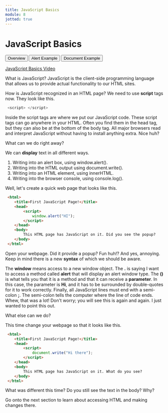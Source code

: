 ```yaml
---
title: JavaScript Basics
module: 8
jotted: true
---
```


# JavaScript Basics

<div class="tab">
  <button class="tablinks active" onclick="openTab(event, 'Overview')">Overview</button>
   <button class="tablinks" onclick="openTab(event, 'HTML')">Alert Example</button>
   <button class="tablinks" onclick="openTab(event, 'Document')">Document Example</button>
    
</div>

<!-- Tab content -->
<div id="Overview" class="tabcontent" style="display:block">
<!-- video -->
<p><a href="//www.youtube.com/embed/Gf_fmLtMiI4" data-lity>JavaScript Basics Video</a></p>

<p>What is JavaScript? JavaScript is the client-side programming language that allows us to provide actual functionality to our HTML sites.</p>

<p>How is JavaScript recognized in an HTML page? We need to use <b>script</b> tags now. They look like this.</p>

<div class="tabhtml" markdown="1">

```js
 <script> </script>
```

</div>

<p>Inside the script tags are where we put our JavaScript code. These script tags can go anywhere in your HTML. Often you find them in the head tag, but they can also be at the bottom of the body tag. All major browsers read and interpret JavaScript without having to install anything extra. Nice huh?</p>

<p>What can we do right away?</p>

<p>We can <b>display</b> text in all different ways.</p>

<ol>
<li>Writing into an alert box, using window.alert().</li>
<li>Writing into the HTML output using document.write().</li>
<li>Writing into an HTML element, using innerHTML.</li>
<li>Writing into the browser console, using console.log().</li>
</ol>

</div>

<div id="HTML" class="tabcontent">

<p>Well, let's create a quick web page that looks like this.</p>

<div class="tabhtml" markdown="1">

```html
 <html>
    <title>First JavaScript Page!</title>
    <head>
        <script>
            window.alert("HI");
        </script>
    </head>
    <body>
        This HTML page has JavaScript on it. Did you see the popup?
    </body>
 </html>
```

</div>

<p>Open your webpage. Did it provide a popup? Fun huh!? And yes, annoying. Keep in mind there is a new <b>syntax</b> of which we should be aware.</p>

<p>The <b>window</b> means access to a new window object. The <b>.</b> is saying I want to access a method called <b>alert</b> that will display an alert window type. The <b>()</b> is what tells you that it is a method and that it can receive a <b>parameter</b>. In this case, the parameter is <b>Hi</b>, and it has to be surrounded by double-quotes for it to work correctly. Finally, all JavaScript lines must end with a semi-colon <b>;</b>. The semi-colon tells the computer where the line of code ends. Whew, that was a lot! Don't worry; you will see this is again and again. I just wanted to point this out.</p>

<p>What else can we do?</p>

</div>

<div id="Document" class="tabcontent">

This time change your webpage so that it looks like this.

<div class="tabhtml" markdown="1">

```html
 <html>
    <title>First JavaScript Page!</title>
    <head>
        <script>
            document.write("Hi there");
        </script>
    </head>
    <body>
        This HTML page has JavaScript on it. What do you see?
    </body>
 </html>
```

</div>

What was different this time? Do you still see the text in the body? Why?

Go onto the next section to learn about accessing HTML and making changes there.

</div>